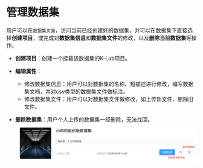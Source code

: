 # 管理数据集

用户可以在`数据集页面`，访问当前已经创建好的数据集，并可以在数据集下直接选择**创建项目**，或完成对**数据集信息**和**数据集文件**的修改，以及**删除当前数据集**等操作。
* **创建项目**：创建一个挂载该数据集的K-Lab项目。

* **编辑属性**：
  * 修改数据集信息：用户可以对数据集的名称、短描述进行修改，编写数据集文档，并对csv类型的数据集文件做标注。
  * 修改数据集文件：用户可以对数据集文件做修改，如上传新文件、删除旧文件。

* **删除数据集**：用户个人上传的数据集一经删除，无法找回。
  ![image description](/image/组织版管理数据集.png)
